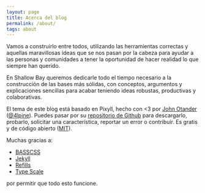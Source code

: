 ```yaml
---
layout: page
title: Acerca del blog
permalink: /about/
tags: about
---
```

Vamos a construirlo entre todos, utilizando las herramientas correctas y aquellas maravillosas ideas que se nos pasan por la cabeza para ayudar a las personas y comunidades a tener la oportunidad de hacer realidad lo que siempre han querido.

En Shallow Bay queremos dedicarle todo el tiempo necesario a la construcción de las bases más sólidas, con conceptos, argumentos y explicaciones sencillas para acabar teniendo ideas robustas, productivas y colaborativas.

El tema de este blog está basado en Pixyll, hecho con <3 por [John Otander](http://johnotander.com) ([@4lpine](https://twitter.com/4lpine)).
Puedes pasar por su [repositorio de Github](https://github.com/johnotander/pixyll) para descargarlo, probarlo, solicitar una característica, reportar un error o contribuir. Es gratis y de código abierto ([MIT](http://opensource.org/licenses/MIT)).

Muchas gracias a:

* [BASSCSS](http://basscss.com)
* [Jekyll](http://jekyllrb.com)
* [Refills](http://refills.bourbon.io/)
* [Type Scale](http://type-scale.com/)

por permitir que todo esto funcione.